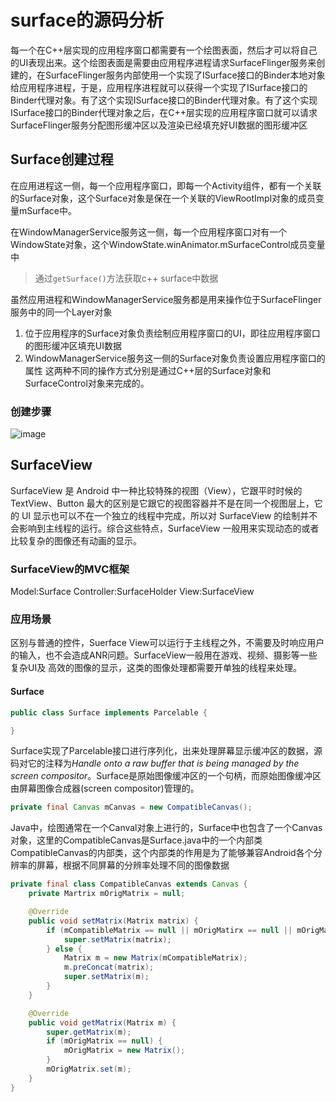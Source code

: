 # surface的源码分析

每一个在C++层实现的应用程序窗口都需要有一个绘图表面，然后才可以将自己的UI表现出来。这个绘图表面是需要由应用程序进程请求SurfaceFlinger服务来创建的，在SurfaceFlinger服务内部使用一个实现了ISurface接口的Binder本地对象给应用程序进程，于是，应用程序进程就可以获得一个实现了ISurface接口的Binder代理对象。有了这个实现ISurface接口的Binder代理对象。有了这个实现ISurface接口的Binder代理对象之后，在C++层实现的应用程序窗口就可以请求SurfaceFlinger服务分配图形缓冲区以及渲染已经填充好UI数据的图形缓冲区

## Surface创建过程

在应用进程这一侧，每一个应用程序窗口，即每一个Activity组件，都有一个关联的Surface对象，这个Surface对象是保在一个关联的ViewRootImpl对象的成员变量mSurface中。

在WindowManagerService服务这一侧，每一个应用程序窗口对有一个WindowState对象，这个WindowState.winAnimator.mSurfaceControl成员变量中
> 通过`getSurface()`方法获取c++ surface中数据

虽然应用进程和WindowManagerService服务都是用来操作位于SurfaceFlinger服务中的同一个Layer对象

1. 位于应用程序的Surface对象负责绘制应用程序窗口的UI，即往应用程序窗口的图形缓冲区填充UI数据
2. WindowManagerService服务这一侧的Surface对象负责设置应用程序窗口的属性
这两种不同的操作方式分别是通过C++层的Surface对象和SurfaceControl对象来完成的。

### 创建步骤

![image](../img/surface_create.png)

## SurfaceView

SurfaceView 是 Android 中一种比较特殊的视图（View），它跟平时时候的 TextView、Button 最大的区别是它跟它的视图容器并不是在同一个视图层上，它的 UI 显示也可以不在一个独立的线程中完成，所以对 SurfaceView 的绘制并不会影响到主线程的运行。综合这些特点，SurfaceView 一般用来实现动态的或者比较复杂的图像还有动画的显示。

### SurfaceView的MVC框架

Model:Surface
Controller:SurfaceHolder
View:SurfaceView

### 应用场景

区别与普通的控件，Suerface View可以运行于主线程之外，不需要及时响应用户的输入，也不会造成ANR问题。SurfaceView一般用在游戏、视频、摄影等一些复杂UI及
高效的图像的显示，这类的图像处理都需要开单独的线程来处理。

#### Surface

```java
public class Surface implements Parcelable {

}
```

Surface实现了Parcelable接口进行序列化，出来处理屏幕显示缓冲区的数据，源码对它的注释为*Handle onto a raw buffer that is being managed by the screen compositor*。Surface是原始图像缓冲区的一个句柄，而原始图像缓冲区由屏幕图像合成器(screen compositor)管理的。

```java
private final Canvas mCanvas = new CompatibleCanvas();
```

Java中，绘图通常在一个Canval对象上进行的，Surface中也包含了一个Canvas对象，这里的CompatibleCanvas是Surface.java中的一个内部类
CompatibleCanvas的内部类，这个内部类的作用是为了能够兼容Android各个分辨率的屏幕，根据不同屏幕的分辨率处理不同的图像数据

```java
private final class CompatibleCanvas extends Canvas {
    private Martrix mOrigMatrix = null;

    @Override
    public void setMatrix(Matrix matrix) {
        if (mCompatibleMatrix == null || mOrigMatirx == null || mOrigMatrix.equals(matrix)) {
            super.setMatrix(matrix);
        } else {
            Matrix m = new Matrix(mCompatibleMatrix);
            m.preConcat(matrix);
            super.setMatrix(m);
        }
    }

    @Override
    public void getMatrix(Matrix m) {
        super.getMatrix(m);
        if (mOrigMatrix == null) {
            mOrigMatrix = new Matrix();
        }
        mOrigMatrix.set(m);
    }
}
```